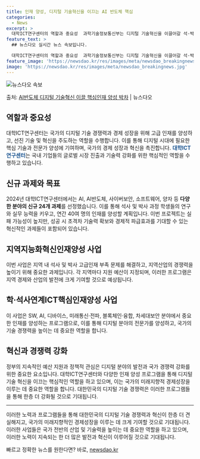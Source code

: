 ```yaml
---
title: 인재 양성, 디지털 기술혁신을 이끄는 AI 반도체 핵심
categories:
  - News
excerpt: >
  대학ICT연구센터의 역할과 중요성  과학기술정보통신부는 디지털 기술혁신을 이끌어갈 석·박사급 핵심인재를 양성…
feature_text: >
  ## 뉴스다오 실시간 뉴스 속보입니다.

  대학ICT연구센터의 역할과 중요성  과학기술정보통신부는 디지털 기술혁신을 이끌어갈 석·박사급 핵심인재를 양성…
feature_image: 'https://newsdao.kr/res/images/meta/newsdao_breakingnews.jpg'
image: 'https://newsdao.kr/res/images/meta/newsdao_breakingnews.jpg'
---
```


![뉴스다오 속보](https://newsdao.kr/res/images/meta/newsdao_breakingnews.jpg)

<p>출처: <a href="https://newsdao.kr/4567" rel="dofollow">AI반도체 디지털 기술혁신 이끌 핵심인재 양성 박차</a> | 뉴스다오</p>

<h2 data-ke-size="size26">역할과 중요성</h2>
대학ICT연구센터는 국가의 디지털 기술 경쟁력과 경제 성장을 위해 고급 인재를 양성하고, 선진 기술 및 혁신을 주도하는 역할을 수행합니다. 이를 통해 디지털 시대에 필요한 핵심 기술과 전문가 양성에 기여하며, 국가의 경제 성장과 혁신을 촉진합니다.  <b><span style="color: #1a5490;">대학ICT연구센터</span></b>는 국내 기업들의 글로벌 시장 진출과 기술력 강화를 위한 핵심적인 역할을 수행하고 있습니다.

<h2 data-ke-size="size26">신규 과제와 목표</h2>
2024년 대학ICT연구센터에서는 AI, AI반도체, 사이버보안, 소프트웨어, 양자 등 <b>다양한 분야의 신규 24개 과제</b>를 선정했습니다. 이를 통해 석사 및 박사 과정 학생들의 연구와 실무 능력을 키우고, 연간 40여 명의 인재를 양성할 계획입니다. 이번 프로젝트는 실패 가능성이 높지만, 성공 시 초격차 기술력 확보와 경제적 파급효과를 기대할 수 있는 혁신적인 과제들이 포함되어 있습니다.

<h2 data-ke-size="size26">지역지능화혁신인재양성 사업</h2>
이번 사업은 지역 내 석사 및 박사 고급인재 부족 문제를 해결하고, 지역산업의 경쟁력을 높이기 위해 중요한 과제입니다. 각 지역마다 지원 예산이 지정되며, 이러한 프로그램은 지역 경제와 산업의 발전에 크게 기여할 것으로 예상됩니다.

<h2 data-ke-size="size26">학·석사연계ICT핵심인재양성 사업</h2>
이 사업은 SW, AI, 디바이스, 미래통신·전파, 블록체인·융합, 차세대보안 분야에서 중요한 인재를 양성하는 프로그램으로, 이를 통해 디지털 분야의 전문가를 양성하고, 국가의 기술 경쟁력을 높이는 데 중요한 역할을 합니다.

<h2 data-ke-size="size26">혁신과 경쟁력 강화</h2>
정부의 지속적인 예산 지원과 정책적 관심은 디지털 분야의 발전과 국가 경쟁력 강화를 위한 중요한 요소입니다. 대학ICT연구센터와 다양한 인재 양성 프로그램을 통해 디지털 기술 혁신을 이끄는 핵심적인 역할을 하고 있으며, 이는 국가의 미래지향적 경제성장을 이루는 데 중요한 역할을 합니다. 대한민국의 디지털 기술 경쟁력은 이러한 프로그램들을 통해 한층 더 강화될 것으로 기대됩니다.

<hr>

이러한 노력과 프로그램들을 통해 대한민국의 디지털 기술 경쟁력과 혁신이 한층 더 견실해지고, 국가의 미래지향적인 경제성장을 이루는 데 크게 기여할 것으로 기대됩니다. 이러한 사업들은 국가 전반의 산업 및 기술력을 높이는 데 중요한 역할을 하고 있으며, 이러한 노력이 지속되는 한 더 많은 발전과 혁신이 이루어질 것으로 기대됩니다. 

빠르고 정확한 뉴스를 원한다면? 바로, <a href="https://newsdao.kr" rel="dofollow">newsdao.kr</a>


